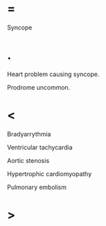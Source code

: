 # =

Syncope

# .

Heart problem causing syncope.

Prodrome uncommon.

# <

Bradyarrythmia

Ventricular tachycardia

Aortic stenosis

Hypertrophic cardiomyopathy

Pulmonary embolism

# >

